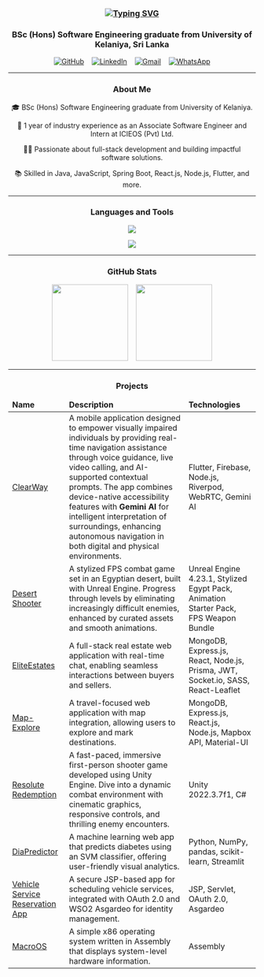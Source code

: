 <h3 align="center">
  <a href="https://git.io/typing-svg">
    <img src="https://readme-typing-svg.demolab.com?font=Fira+Code&weight=600&size=20&pause=1000&color=2A93F7&vCenter=true&multiline=true&random=true&width=435&lines=Hi%F0%9F%91%8B!+I'm+Vimukthi+Kulathilaka" alt="Typing SVG" />
  </a>
</h3>

<h3 align="center">BSc (Hons) Software Engineering graduate from University of Kelaniya, Sri Lanka</h3>

<p align="center">
  <a href="https://github.com/VimukthiMK"><img alt="GitHub" src="https://img.shields.io/badge/github-black?style=for-the-badge&logo=github"></a> &nbsp;&nbsp;
  <a href="https://www.linkedin.com/in/vimukthi-kulathilaka-76bb39229"><img alt="LinkedIn" src="https://img.shields.io/badge/linkedin-blue?style=for-the-badge&logo=linkedin&logoColor=white"></a> &nbsp;&nbsp;
  <a href="mailto:vimukthikulathilaka@gmail.com"><img alt="Gmail" src="https://img.shields.io/badge/gmail-red?style=for-the-badge&logo=gmail&logoColor=white"></a> &nbsp;&nbsp;
  <a href="https://wa.me/94765847354"><img alt="WhatsApp" src="https://img.shields.io/badge/whatsapp-25D366?style=for-the-badge&logo=whatsapp&logoColor=white"></a>
</p>

---

<h3 align="center">About Me</h3>

<p align="center">🎓 BSc (Hons) Software Engineering graduate from University of Kelaniya.</p>
<p align="center">💼 1 year of industry experience as an Associate Software Engineer and Intern at ICIEOS (Pvt) Ltd.</p>
<p align="center">👨‍💻 Passionate about full-stack development and building impactful software solutions.</p>
<p align="center">📚 Skilled in Java, JavaScript, Spring Boot, React.js, Node.js, Flutter, and more.</p>

---

<h3 align="center">Languages and Tools</h3>

<p align="center">
  <img src="https://skillicons.dev/icons?i=c,java,js,ts,php,python,dart,html,css,spring,react,redux,nodejs,express,nextjs,flutter,tailwind"/>
</p>
<p align="center">
  <img src="https://skillicons.dev/icons?i=mysql,postgres,mongodb,sqlite,docker,redis,aws,git,github,postman,firebase,figma,vscode"/>
</p>

---

<h3 align="center">GitHub Stats</h3>

<p align="center">
  <img src="https://github-readme-stats.vercel.app/api?username=VimukthiMK&show_icons=true&theme=transparent" height="155em"/>
  &nbsp;&nbsp;
  <img src="https://github-readme-stats.vercel.app/api/top-langs/?username=VimukthiMK&layout=compact&theme=transparent" height="155em"/>
</p>

---

<h3 align="center">Projects</h3>

<table align="center">
  <thead>
    <tr>
      <td><b>Name</b></td>
      <td><b>Description</b></td>
      <td><b>Technologies</b></td>
    </tr>
  </thead>
  <tbody>
    <tr>
      <td><a href="https://github.com/ClearWayDev/clearway_flutter">ClearWay</a></td>
      <td>A mobile application designed to empower visually impaired individuals by providing real-time navigation assistance through voice guidance, live video calling, and AI-supported contextual prompts. The app combines device-native accessibility features with <b>Gemini AI</b> for intelligent interpretation of surroundings, enhancing autonomous navigation in both digital and physical environments.</td>
      <td>Flutter, Firebase, Node.js, Riverpod, WebRTC, Gemini AI </td>
    </tr>
      <td><a href="https://drive.google.com/file/d/1OXE56i2LpjT9b2Ycd7Wf8pQrRiEgFfei/view">Desert Shooter</a></td>
      <td>
        A stylized FPS combat game set in an Egyptian desert, built with Unreal Engine. Progress through levels by eliminating increasingly difficult enemies, enhanced by curated assets and smooth animations.<br>
      </td>
      <td>Unreal Engine 4.23.1, Stylized Egypt Pack, Animation Starter Pack, FPS Weapon Bundle</td>
    </tr>
    <tr>
      <td><a href="https://github.com/VimukthiMK/EliteEstates">EliteEstates</a></td>
      <td>A full-stack real estate web application with real-time chat, enabling seamless interactions between buyers and sellers.</td>
      <td>MongoDB, Express.js, React, Node.js, Prisma, JWT, Socket.io, SASS, React-Leaflet</td>
    </tr>
    <tr>
      <td><a href="https://github.com/VimukthiMK/Map-Explore">Map-Explore</a></td>
      <td>A travel-focused web application with map integration, allowing users to explore and mark destinations.</td>
      <td>MongoDB, Express.js, React.js, Node.js, Mapbox API, Material-UI</td>
    </tr>
   <tr>
      <td><a href="https://github.com/VimukthiMK/Resolute_Redemption">Resolute Redemption</a></td>
      <td>
        A fast-paced, immersive first-person shooter game developed using Unity Engine. Dive into a dynamic combat environment with cinematic graphics, responsive controls, and thrilling enemy encounters.<br>
      </td>
      <td>Unity 2022.3.7f1, C#</td>
    </tr>
    <tr>
    <tr>
      <td><a href="https://github.com/VimukthiMK/DiaPredictor">DiaPredictor</a></td>
      <td>A machine learning web app that predicts diabetes using an SVM classifier, offering user-friendly visual analytics.</td>
      <td>Python, NumPy, pandas, scikit-learn, Streamlit</td>
    </tr>
    <tr>
      <td><a href="https://github.com/VimukthiMK/vehicle-service-reservation-Application">Vehicle Service Reservation App</a></td>
      <td>A secure JSP-based app for scheduling vehicle services, integrated with OAuth 2.0 and WSO2 Asgardeo for identity management.</td>
      <td>JSP, Servlet, OAuth 2.0, Asgardeo</td>
    </tr>
    <tr>
      <td><a href="https://github.com/VimukthiMK/Macro_OS">MacroOS</a></td>
      <td>A simple x86 operating system written in Assembly that displays system-level hardware information.</td>
      <td>Assembly</td>
    </tr>
  </tbody>
</table>
